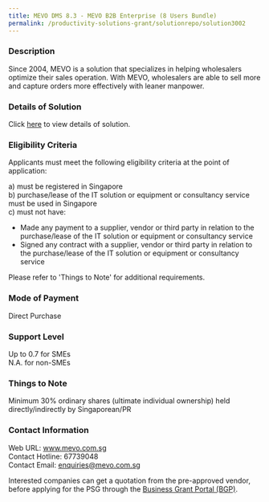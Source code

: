 ```yaml
---
title: MEVO DMS 8.3 - MEVO B2B Enterprise (8 Users Bundle)
permalink: /productivity-solutions-grant/solutionrepo/solution3002
---
```


### Description

Since 2004, MEVO is a solution that specializes in helping wholesalers optimize their sales operation. With MEVO, wholesalers are able to sell more and capture orders more effectively with leaner manpower.

### Details of Solution

Click <a href='https://www.gobusiness.gov.sg/images/psg/Mevo_20220020_Desensitised_Annex_3_Part_4.pdf' target='_blank' rel='noopener'>here</a> to view details of solution.

### Eligibility Criteria

Applicants must meet the following eligibility criteria at the point of application:

a) must be registered in Singapore <br>
b) purchase/lease of the IT solution or equipment or consultancy service must be used in Singapore <br>
c) must not have:
- Made any payment to a supplier, vendor or third party in relation to the purchase/lease of the IT solution or equipment or consultancy service
- Signed any contract with a supplier, vendor or third party in relation to the purchase/lease of the IT solution or equipment or consultancy service

Please refer to 'Things to Note' for additional requirements.

### Mode of Payment
Direct Purchase

### Support Level
Up to 0.7 for SMEs <br>
N.A. for non-SMEs

### Things to Note
Minimum 30% ordinary shares (ultimate individual ownership) held directly/indirectly by Singaporean/PR

### Contact Information
Web URL: www.mevo.com.sg <br>Contact Hotline: 67739048 <br>Contact Email: enquiries@mevo.com.sg <br>

Interested companies can get a quotation from the pre-approved vendor, before applying for the PSG through the <a target='_blank' rel='noopener' href='https://www.businessgrants.gov.sg/'>Business Grant Portal (BGP)</a>.
